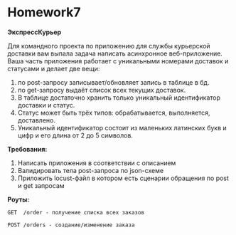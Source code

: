 # Homework7

**ЭкспрессКурьер**

Для командного проекта по приложению для службы курьерской доставки вам выпала задача написать асинхронное веб-приложение.
Ваша часть приложения работает с уникальными номерами доставок и статусами и делает две вещи: 

1) по post-запросу записывает/обновляет запись в таблице в бд.
2) по get-запросу выдаёт список всех текущих доставок.
3) В таблице достаточно хранить только уникальный идентификатор доставки и статус.
4) Статус может быть трёх типов: обрабатывается, выполняется, доставлено.
5) Уникальный идентификатор состоит из маленьких латинских букв и цифр и его длина от 2 до 5 символов.
   
**Требования:**

1) Написать приложения в соответствии с описанием
2) Валидировать тела post-запроса по json-схеме
3) Приложить locust-файл в котором есть сценарии обращения по post и get запросам

**Роуты:**

`GET  /order - получение списка всех заказов`

`POST /orders - создание/изменение заказа`